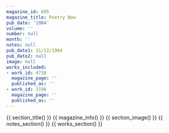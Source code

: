 ```yaml
---
magazine_id: 695
magazine_title: Poetry Now
pub_date: '1984'
volume: ''
number: null
month: ''
notes: null
pub_date1: 31/12/1984
pub_date2: null
image: null
works_included:
- work_id: 4738
  magazine_page: ''
  published_as: ''
- work_id: 3196
  magazine_page: ''
  published_as: ''
---
```


{{ section_title() }}
{{ magazine_info() }}
{{ section_image() }}
{{ notes_section() }}
{{ works_section() }}

